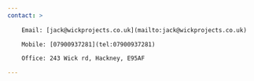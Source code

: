 ```yaml
---
contact: >
  
    Email: [jack@wickprojects.co.uk](mailto:jack@wickprojects.co.uk)

    Mobile: [07900937281](tel:07900937281)

    Office: 243 Wick rd, Hackney, E95AF

---
```


